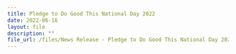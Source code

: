 ```yaml
---
title: Pledge to Do Good This National Day 2022
date: 2022-06-16
layout: file
description: ""
file_url: /files/News Release - Pledge to Do Good This National Day 2022.pdf
---
```

